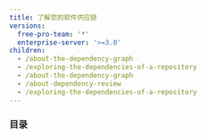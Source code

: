 ```yaml
---
title: 了解您的软件供应链
versions:
  free-pro-team: '*'
  enterprise-server: '>=3.0'
children:
  - /about-the-dependency-graph
  - /exploring-the-dependencies-of-a-repository
  - /about-the-dependency-graph
  - /about-dependency-review
  - /exploring-the-dependencies-of-a-repository
---
```

### 目录
